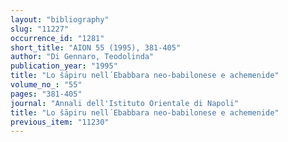```yaml
---
layout: "bibliography"
slug: "11227"
occurrence_id: "1281"
short_title: "AION 55 (1995), 381-405"
author: "Di Gennaro, Teodolinda"
publication_year: "1995"
title: "Lo šāpiru nell´Ebabbara neo-babilonese e achemenide"
volume_no_: "55"
pages: "381-405"
journal: "Annali dell'Istituto Orientale di Napoli"
title: "Lo šāpiru nell´Ebabbara neo-babilonese e achemenide"
previous_item: "11230"
---
```

